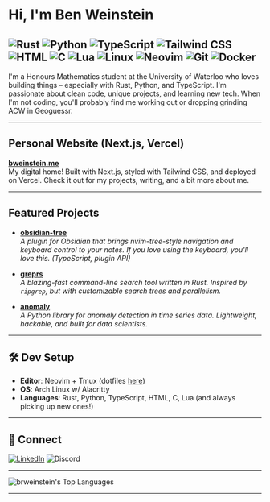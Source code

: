 # Hi, I'm Ben Weinstein

![Rust](https://img.shields.io/badge/-Rust-000?&logo=Rust&logoColor=white) ![Python](https://img.shields.io/badge/-Python-000?&logo=Python) ![TypeScript](https://img.shields.io/badge/-TypeScript-000?&logo=TypeScript&logoColor=white) ![Tailwind CSS](https://img.shields.io/badge/-Tailwind%20CSS-000?&logo=tailwindcss&logoColor=white)
![HTML](https://img.shields.io/badge/-HTML5-000?&logo=HTML5&logoColor=white) ![C](https://img.shields.io/badge/-C-000?&logo=C&logoColor=white) ![Lua](https://img.shields.io/badge/-Lua-000?&logo=lua&logoColor=white) ![Linux](https://img.shields.io/badge/-Linux-000?&logo=linux)
![Neovim](https://img.shields.io/badge/-Neovim-000?&logo=neovim) ![Git](https://img.shields.io/badge/-Git-000?&logo=git&logoColor=white) ![Docker](https://img.shields.io/badge/-Docker-000?&logo=docker&logoColor=white)
---

I'm a Honours Mathematics student at the University of Waterloo who loves building things – especially with Rust, Python, and TypeScript. I'm passionate about clean code, unique projects, and learning new tech. When I'm not coding, you'll probably find me working out or dropping grinding ACW in Geoguessr.

---

## Personal Website (Next.js, Vercel)

[**bweinstein.me**](https://www.bweinstein.me/)  
My digital home! Built with Next.js, styled with Tailwind CSS, and deployed on Vercel. Check it out for my projects, writing, and a bit more about me.

---

## Featured Projects

- [**obsidian-tree**](https://github.com/brweinstein/obsidian-tree)  
  *A plugin for Obsidian that brings nvim-tree-style navigation and keyboard control to your notes. If you love using the keyboard, you'll love this. (TypeScript, plugin API)*

- [**greprs**](https://github.com/brweinstein/greprs)  
  *A blazing-fast command-line search tool written in Rust. Inspired by `ripgrep`, but with customizable search trees and parallelism.*

- [**anomaly**](https://github.com/brweinstein/anomaly)  
  *A Python library for anomaly detection in time series data. Lightweight, hackable, and built for data scientists.*

---

## 🛠️ Dev Setup

- **Editor**: Neovim + Tmux (dotfiles [here](https://github.com/brweinstein/dotfiles))
- **OS**: Arch Linux w/ Alacritty
- **Languages**: Rust, Python, TypeScript, HTML, C, Lua (and always picking up new ones!)

---

## 🤝 Connect

[![LinkedIn](https://img.shields.io/badge/LinkedIn-Benjamin%20Weinstein-blue?logo=linkedin&logoColor=white)](https://www.linkedin.com/in/benjamin-weinstein-5a0924287)
![Discord](https://img.shields.io/badge/Discord-bwL3-5865F2?logo=discord&logoColor=white)

---

![brweinstein's Top Languages](https://github-readme-stats.vercel.app/api/top-langs/?username=brweinstein&theme=tokyonight&show_icons=true&hide_border=true)

---
